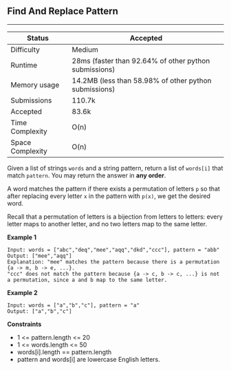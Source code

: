 ## Find And Replace Pattern
---------
| Status | Accepted |
| --- | --- |
| Difficulty | Medium |
| Runtime | 28ms (faster than 92.64% of other python submissions) |
| Memory usage | 14.2MB (less than 58.98% of other python submissions) |
| Submissions | 110.7k |
| Accepted | 83.6k |
| Time Complexity | O(n) |
| Space Complexity | O(n) |

Given a list of strings `words` and a string pattern, return a list of `words[i]` that match `pattern`. You may return the answer in **any order**.

A word matches the pattern if there exists a permutation of letters `p` so that after replacing every letter `x` in the pattern with `p(x)`, we get the desired word.

Recall that a permutation of letters is a bijection from letters to letters: every letter maps to another letter, and no two letters map to the same letter.

**Example 1**
```
Input: words = ["abc","deq","mee","aqq","dkd","ccc"], pattern = "abb"
Output: ["mee","aqq"]
Explanation: "mee" matches the pattern because there is a permutation {a -> m, b -> e, ...}. 
"ccc" does not match the pattern because {a -> c, b -> c, ...} is not a permutation, since a and b map to the same letter.
```

**Example 2**
```
Input: words = ["a","b","c"], pattern = "a"
Output: ["a","b","c"]
```

**Constraints**
- 1 <= pattern.length <= 20
- 1 <= words.length <= 50
- words[i].length == pattern.length
- pattern and words[i] are lowercase English letters.
